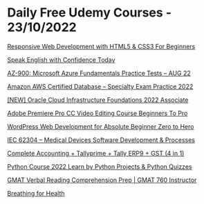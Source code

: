 # Daily Free Udemy Courses - 23/10/2022

[Responsive Web Development with HTML5 & CSS3 For Beginners](https://www.udemy.com/course/responsive-web-development-with-html5-css3-for-beginners/?couponCode=C3FB0F266A8857CE2573)
[Speak English with Confidence Today](https://www.udemy.com/course/speak-english-with-confidence-today/?couponCode=FREE1000)
[AZ-900: Microsoft Azure Fundamentals Practice Tests – AUG 22](https://www.udemy.com/course/az-900-microsoft-azure-fundamentals-practice-tests-may-22/?couponCode=BA446FA0E2E13016C97D)
[Amazon AWS Certified Database – Specialty Exam Practice 2022](https://www.udemy.com/course/amazon-aws-certified-database-specialty-exam-practice-2022-j/?couponCode=C33620D307F4676695C9)
[[NEW] Oracle Cloud Infrastructure Foundations 2022 Associate](https://www.udemy.com/course/oracle-cloud-infrastructure-foundations-2021-associate/?couponCode=7AC382F700FB05646E3B)
[Adobe Premiere Pro CC Video Editing Course Beginners To Pro](https://www.udemy.com/course/adobe-premiere-pro-cc-video-editing-course-beginners-to-professional/?couponCode=7208992E3A1F8AAE2E28)
[WordPress Web Development for Absolute Beginner Zero to Hero](https://www.udemy.com/course/basic-wordpress-web-development-course-for-beginner-zero-to-hero/?couponCode=45F15E53033A509A2F98)
[IEC 62304 – Medical Devices Software Development & Processes](https://www.udemy.com/course/iec-62304-medical-devices-software-lifecycle-processes/?couponCode=FOR62304STUDENTS-)
[Complete Accounting + Tallyprime + Tally ERP9 + GST (4 in 1)](https://www.udemy.com/course/ultimate-tallyprime-with-gst-step-by-step-guide-2021/?couponCode=TRICKYMAN18)
[Python Course 2022 Learn by Python Projects & Python Quizzes](https://www.udemy.com/course/the-complete-python-for-beginner-master-python-from-scratch/?couponCode=334BDB8581534883179D)
[GMAT Verbal Reading Comprehension Prep | GMAT 760 Instructor](https://www.udemy.com/course/gmat-verbal-reading-comprehension/?couponCode=DB9EF9AA1A160B1DD401)
[Breathing for Health](https://www.udemy.com/course/breathing-for-health/?couponCode=BREATHE1)
